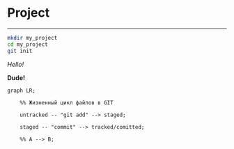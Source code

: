# Project
---

```bash
mkdir my_project
cd my_project
git init
```
_Hello!_


**Dude!**


```mermaid
graph LR;

	%% Жизненный цикл файлов в GIT

	untracked -- "git add" --> staged;

	staged -- "commit" --> tracked/comitted;

	%% A --> B;
```

